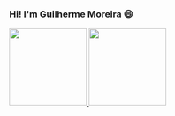### Hi! I'm Guilherme Moreira 😄

<div>
  <a href="https://beacons.ai/moreiraguui">
  <img height="140cm" src="https://github-readme-stats.vercel.app/api?username=moreiraguui&show_icons=true&theme=dark&include_all_commits=true&cont_private=true"/>
  <img height="140cm" src="https://github-readme-stats.vercel.app/api/top-langs/?username=moreiraguui&layout=compact&langs_count=16&theme=dark"/>  

 </div>
  
